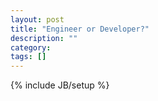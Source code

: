 ```yaml
---
layout: post
title: "Engineer or Developer?"
description: ""
category: 
tags: []
---
```

{% include JB/setup %}
